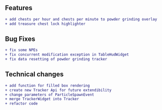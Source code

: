 ## Features
```diff
+ add chests per hour and chests per minute to powder grinding overlay
+ add treasure chest lock highlighter
```

## Bug Fixes

```diff
+ fix some NPEs
+ fix concurrent modification exception in TableHudWidget
+ fix data resetting of powder grinding tracker
```

## Technical changes

```diff
+ add function for filled box rendering
+ create new Tracker Api for future extendibility
+ change parameters of ParticleSpawnEvent
+ merge TrackerWidget into Tracker
+ refactor code
```